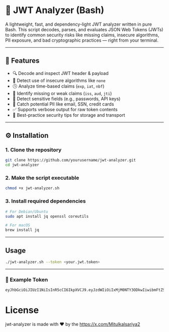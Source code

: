 # 🔐 JWT Analyzer (Bash)

A lightweight, fast, and dependency-light JWT analyzer written in pure Bash. This script decodes, parses, and evaluates JSON Web Tokens (JWTs) to identify common security risks like missing claims, insecure algorithms, PII exposure, and bad cryptographic practices — right from your terminal.

---

## 🚀 Features

- 🔍 Decode and inspect JWT header & payload
- 🔐 Detect use of insecure algorithms like `none`
- 🕓 Analyze time-based claims (`exp`, `iat`, `nbf`)
- 🧠 Identify missing or weak claims (`iss`, `aud`, `jti`)
- 📛 Detect sensitive fields (e.g., passwords, API keys)
- 📧 Catch potential PII like email, SSN, credit cards
- ✅ Supports verbose output for raw token contents
- 💬 Best-practice security tips for storage and transport

---
## ⚙️ Installation

### 1. Clone the repository

```bash
git clone https://github.com/yourusername/jwt-analyzer.git
cd jwt-analyzer
```

### 2. Make the script executable

```bash
chmod +x jwt-analyzer.sh
```

### 3. Install required dependencies

```bash
# For Debian/Ubuntu
sudo apt install jq openssl coreutils

# For macOS
brew install jq
```

---

## Usage

```bash
./jwt-analyzer.sh --token <your.jwt.token>
```

---

### 🧪 Example Token

```bash
eyJhbGciOiJIUzI1NiIsInR5cCI6IkpXVCJ9.eyJzdWIiOiIxMjM0NTY3ODkwIiwibmFtZSI6IkpvaG4gRG9lIiwiaWF0IjoxNTE2MjM5MDIyfQ.SflKxwRJSMeKKF2QT4fwpMeJf36POk6yJV_adQssw5c
```

# License

jwt-analyzer is made with ❤️ by the https://x.com/Mitulkalsariya2
